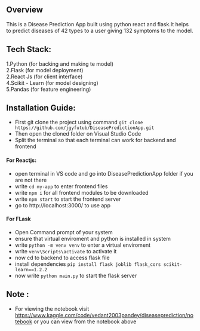 ## Overview

This is a Disease Prediction App built using python react and flask.It helps to predict diseases of 42 types to a user giving 132 symptoms to the model.

## Tech Stack:
1.Python (for backing and making te model)     
2.Flask (for model deployment)    
2.React Js (for client interface)    
4.Scikit - Learn (for model designing)  
5.Pandas (for feature engineering)  

## Installation Guide:

- First git clone the project using command ` git clone https://github.com/jgyfutub/DiseasePredictionApp.git `
- Then open the cloned folder on Visual Studio Code
- Split the terminal so that each terminal can work for backend and frontend

#### For Reactjs:

- open terminal in VS code and go into DiseasePredictionApp folder if you are not there
- write ` cd my-app ` to enter frontend files
- write ` npm i ` for all frontend modules to be downloaded
- write ` npm start ` to start the frontend server
- go to http://localhost:3000/ to use app

#### For FLask

- Open Command prompt of your system
- ensure that virtual enviroment and python is installed in system
- write ` python -m venv venv ` to enter a virtual enviroment
- write ` venv\Scripts\activate ` to activate it
- now cd to backend to access flask file
- install dependencies ` pip install flask joblib flask_cors scikit-learn==1.2.2 `
- now write ` python main.py ` to start the flask server 


## Note :
 - For viewing the notebook visit  https://www.kaggle.com/code/vedant2003pandey/diseaseprediction/notebook or you can view from the notebook above
